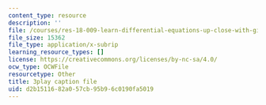 ```yaml
---
content_type: resource
description: ''
file: /courses/res-18-009-learn-differential-equations-up-close-with-gilbert-strang-and-cleve-moler-fall-2015/d2b1511682a057cb95b96c0190fa5019_WWphCZkdByA.vtt
file_size: 15362
file_type: application/x-subrip
learning_resource_types: []
license: https://creativecommons.org/licenses/by-nc-sa/4.0/
ocw_type: OCWFile
resourcetype: Other
title: 3play caption file
uid: d2b15116-82a0-57cb-95b9-6c0190fa5019
---
```

